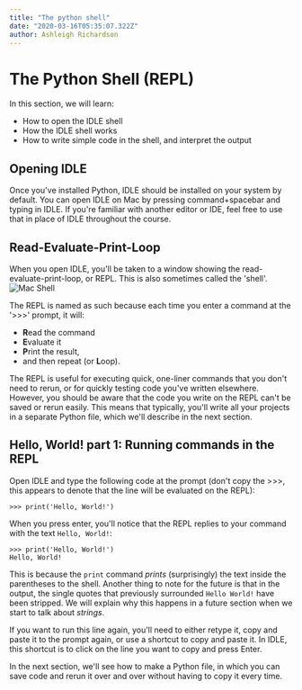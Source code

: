 ```yaml
---
title: "The python shell"
date: "2020-03-16T05:35:07.322Z"
author: Ashleigh Richardson
---
```


# The Python Shell (REPL)

In this section, we will learn:

- How to open the IDLE shell
- How the IDLE shell works
- How to write simple code in the shell, and interpret the output
<!-- To install python, head to [the python website](https://www.python.org/downloads/) and click the large yellow download button. This should give you the appropriate installer for your operating system.

At the time of writing, python is at version **3.10**, and this is the version we will be using for the rest of the course.

Once the download has finished, open up the installer from wherever you saved it. -->

## Opening IDLE

Once you've installed Python, IDLE should be installed on your system by default.
You can open IDLE on Mac by pressing command+spacebar and typing in IDLE. If you're
familiar with another editor or IDE, feel free to use that in place of IDLE throughout
the course.

<!-- No idea for windows?? -->

## Read-Evaluate-Print-Loop

When you open IDLE, you'll be taken to a window showing the read-evaluate-print-loop, or REPL.
This is also sometimes called the 'shell'.
![Mac Shell](/course/idle-mac-shell.png)

The REPL is named as such because each time you enter a command at the '>>>' prompt, it will:

- **R**ead the command
- **E**valuate it
- **P**rint the result,
- and then repeat (or **L**oop).

The REPL is useful for executing quick, one-liner commands that you don't need to rerun, or
for quickly testing code you've written elsewhere. However, you should be aware that the code you write on the REPL
can't be saved or rerun easily. This means that typically, you'll write all your projects in a
separate Python file, which we'll describe in the next section.

## Hello, World! part 1: Running commands in the REPL

Open IDLE and type the following code at the prompt (don't copy the >>>, this appears to denote that the line will be evaluated on the REPL):

```
>>> print('Hello, World!')
```

When you press enter, you'll notice that the REPL replies to your command with the text `Hello, World!`:

```
>>> print('Hello, World!')
Hello, World!
```

This is because the `print` command _prints_ (surprisingly) the text inside the parentheses to the shell.
Another thing to note for the future is that in the output, the single quotes that previously surrounded `Hello World!` have been stripped. We will explain why this happens in a future section when we start to talk about _strings_.

If you want to run this line again, you'll need to either retype it, copy and paste it to the prompt again, or use a shortcut to copy and paste it. In IDLE, this shortcut is to click on the line you want to copy and press Enter.

In the next section, we'll see how to make a Python file, in which you can save code and rerun it over and over without having to copy it every time.
